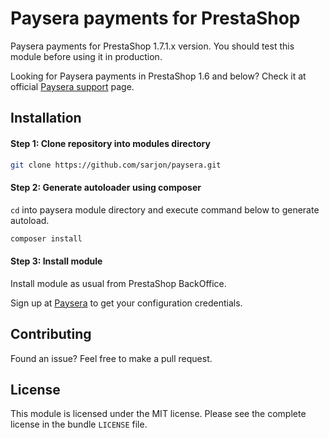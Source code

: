 # Paysera payments for PrestaShop

Paysera payments for PrestaShop 1.7.1.x version. You should test this module before using it in production.

Looking for Paysera payments in PrestaShop 1.6 and below? Check it at official [Paysera support][2] page.

## Installation

#### Step 1: Clone repository into modules directory

```bash
git clone https://github.com/sarjon/paysera.git
```

#### Step 2: Generate autoloader using composer

`cd` into paysera module directory and execute command below to generate autoload.

```bash
composer install
```

#### Step 3: Install module

Install module as usual from PrestaShop BackOffice. 

Sign up at [Paysera][1] to get your configuration credentials.

## Contributing

Found an issue? Feel free to make a pull request.

## License

This module is licensed under the MIT license. Please see the complete license in the bundle `LICENSE` file.

[1]: https://www.paysera.com/v2/en-GB/index
[2]: https://support.paysera.com/index.php?/payseraeng/Knowledgebase/Article/View/93/37/prestashop
